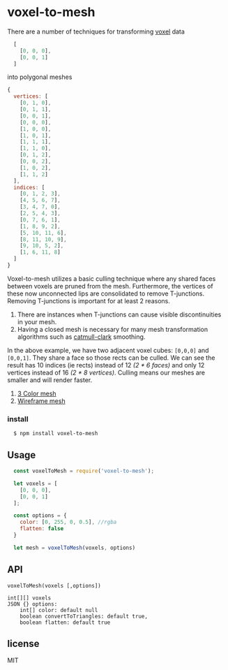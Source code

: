 # voxel-to-mesh

There are a number of techniques for transforming [voxel](https://en.wikipedia.org/wiki/Voxel) data
```javascript
  [
    [0, 0, 0],
    [0, 0, 1]
  ]
```
into polygonal meshes
```javascript
{
  vertices: [
    [0, 1, 0],
    [0, 1, 1],
    [0, 0, 1],
    [0, 0, 0],
    [1, 0, 0],
    [1, 0, 1],
    [1, 1, 1],
    [1, 1, 0],
    [0, 1, 2],
    [0, 0, 2],
    [1, 0, 2],
    [1, 1, 2]
  ],
  indices: [
    [0, 1, 2, 3],
    [4, 5, 6, 7],
    [3, 4, 7, 0],
    [2, 5, 4, 3],
    [0, 7, 6, 1],
    [1, 8, 9, 2],
    [5, 10, 11, 6],
    [8, 11, 10, 9],
    [9, 10, 5, 2],
    [1, 6, 11, 8]
  ]
}
```
Voxel-to-mesh utilizes a basic culling technique where any shared faces between voxels are pruned from the mesh. Furthermore, the vertices of these now unconnected lips are consolidated to remove T-junctions. Removing T-junctions is important for at least 2 reasons.
1. There are instances when T-junctions can cause visible discontinuities in your mesh.
1. Having a closed mesh is necessary for many mesh transformation algorithms such as [catmull-clark](https://en.wikipedia.org/wiki/Catmull%E2%80%93Clark_subdivision_surface) smoothing.

In the above example, we have two adjacent voxel cubes: `[0,0,0]` and `[0,0,1]`. They share a face so those rects can be culled. We can see the result has 10 indices (ie rects) instead of 12 _(2 * 6 faces)_ and only 12 vertices instead of 16 _(2 * 8 vertices)_. Culling means our meshes are smaller and will render faster.

1. [3 Color mesh](/Users/jake.wood/Documents/works/babylonJs/voxel/examples/index.html)
1. [Wireframe mesh](/Users/jake.wood/Documents/works/babylonJs/voxel/examples/index.html?v=1)

### install

```shell
  $ npm install voxel-to-mesh
```

## Usage

```javascript
  const voxelToMesh = require('voxel-to-mesh');

  let voxels = [
    [0, 0, 0],
    [0, 0, 1]
  ];

  const options = {
  	color: [0, 255, 0, 0.5], //rgba
  	flatten: false
  }

  let mesh = voxelToMesh(voxels, options)
```
## API

```
voxelToMesh(voxels [,options])

int[][] voxels
JSON {} options:
	int[] color: default null
	boolean convertToTriangles: default true,
	boolean flatten: default true
```

## license

MIT

